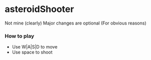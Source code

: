 # asteroidShooter
Not mine (clearly)
Major changes are optional (For obvious reasons)

### How to play
- Use W|A|S|D to move
- Use space to shoot